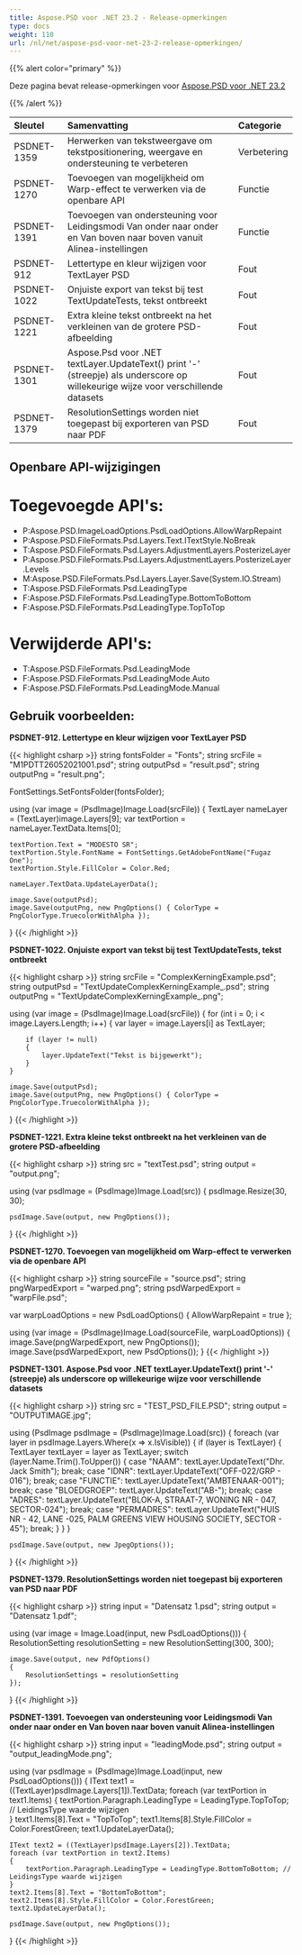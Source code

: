 ```yaml
---
title: Aspose.PSD voor .NET 23.2 - Release-opmerkingen
type: docs
weight: 110
url: /nl/net/aspose-psd-voor-net-23-2-release-opmerkingen/
---
```


{{% alert color="primary" %}}

Deze pagina bevat release-opmerkingen voor [Aspose.PSD voor .NET 23.2](https://www.nuget.org/packages/Aspose.PSD/)

{{% /alert %}}

|**Sleutel**|**Samenvatting**|**Categorie**|
| :- | :- | :- |
|PSDNET-1359|Herwerken van tekstweergave om tekstpositionering, weergave en ondersteuning te verbeteren|Verbetering|
|PSDNET-1270|Toevoegen van mogelijkheid om Warp-effect te verwerken via de openbare API|Functie|
|PSDNET-1391|Toevoegen van ondersteuning voor Leidingsmodi Van onder naar onder en Van boven naar boven vanuit Alinea-instellingen|Functie|
|PSDNET-912|Lettertype en kleur wijzigen voor TextLayer PSD|Fout|
|PSDNET-1022|Onjuiste export van tekst bij test TextUpdateTests, tekst ontbreekt|Fout|
|PSDNET-1221|Extra kleine tekst ontbreekt na het verkleinen van de grotere PSD-afbeelding|Fout|
|PSDNET-1301|Aspose.Psd voor .NET textLayer.UpdateText() print '-' (streepje) als underscore op willekeurige wijze voor verschillende datasets|Fout|
|PSDNET-1379|ResolutionSettings worden niet toegepast bij exporteren van PSD naar PDF|Fout|


## **Openbare API-wijzigingen**
# **Toegevoegde API's:**
- P:Aspose.PSD.ImageLoadOptions.PsdLoadOptions.AllowWarpRepaint
- P:Aspose.PSD.FileFormats.Psd.Layers.Text.ITextStyle.NoBreak
- T:Aspose.PSD.FileFormats.Psd.Layers.AdjustmentLayers.PosterizeLayer
- P:Aspose.PSD.FileFormats.Psd.Layers.AdjustmentLayers.PosterizeLayer.Levels
- M:Aspose.PSD.FileFormats.Psd.Layers.Layer.Save(System.IO.Stream)
- T:Aspose.PSD.FileFormats.Psd.LeadingType
- F:Aspose.PSD.FileFormats.Psd.LeadingType.BottomToBottom
- F:Aspose.PSD.FileFormats.Psd.LeadingType.TopToTop


# **Verwijderde API's:**
- T:Aspose.PSD.FileFormats.Psd.LeadingMode
- F:Aspose.PSD.FileFormats.Psd.LeadingMode.Auto
- F:Aspose.PSD.FileFormats.Psd.LeadingMode.Manual


## **Gebruik voorbeelden:**

**PSDNET-912. Lettertype en kleur wijzigen voor TextLayer PSD**

{{< highlight csharp >}}
string fontsFolder = "Fonts";
string srcFile = "M1PDTT26052021001.psd";
string outputPsd = "result.psd";
string outputPng = "result.png";

FontSettings.SetFontsFolder(fontsFolder);

using (var image = (PsdImage)Image.Load(srcFile))
{
    TextLayer nameLayer = (TextLayer)image.Layers[9];
    var textPortion = nameLayer.TextData.Items[0];

    textPortion.Text = "MODESTO SR";
    textPortion.Style.FontName = FontSettings.GetAdobeFontName("Fugaz One");
    textPortion.Style.FillColor = Color.Red;

    nameLayer.TextData.UpdateLayerData();

    image.Save(outputPsd);
    image.Save(outputPng, new PngOptions() { ColorType = PngColorType.TruecolorWithAlpha });
}
{{< /highlight >}}

**PSDNET-1022. Onjuiste export van tekst bij test TextUpdateTests, tekst ontbreekt**

{{< highlight csharp >}}
string srcFile = "ComplexKerningExample.psd";
string outputPsd = "TextUpdateComplexKerningExample_.psd";
string outputPng = "TextUpdateComplexKerningExample_.png";

using (var image = (PsdImage)Image.Load(srcFile))
{
    for (int i = 0; i < image.Layers.Length; i++)
    {
        var layer = image.Layers[i] as TextLayer;

        if (layer != null)
        {
            layer.UpdateText("Tekst is bijgewerkt");
        }
    }

    image.Save(outputPsd);
    image.Save(outputPng, new PngOptions() { ColorType = PngColorType.TruecolorWithAlpha });
}
{{< /highlight >}}

**PSDNET-1221. Extra kleine tekst ontbreekt na het verkleinen van de grotere PSD-afbeelding**

{{< highlight csharp >}}
string src = "textTest.psd";
string output = "output.png";

using (var psdImage = (PsdImage)Image.Load(src))
{
    psdImage.Resize(30, 30);

    psdImage.Save(output, new PngOptions());
}
{{< /highlight >}}

**PSDNET-1270. Toevoegen van mogelijkheid om Warp-effect te verwerken via de openbare API**

{{< highlight csharp >}}
string sourceFile = "source.psd";
string pngWarpedExport = "warped.png";
string psdWarpedExport = "warpFile.psd";

var warpLoadOptions = new PsdLoadOptions() { AllowWarpRepaint = true };

using (var image = (PsdImage)Image.Load(sourceFile, warpLoadOptions))
{
    image.Save(pngWarpedExport, new PngOptions());
    image.Save(psdWarpedExport, new PsdOptions());
}
{{< /highlight >}}

**PSDNET-1301. Aspose.Psd voor .NET textLayer.UpdateText() print '-' (streepje) als underscore op willekeurige wijze voor verschillende datasets**

{{< highlight csharp >}}
string src = "TEST_PSD_FILE.PSD";
string output = "OUTPUTIMAGE.jpg";

using (PsdImage psdImage = (PsdImage)Image.Load(src))
{
    foreach (var layer in psdImage.Layers.Where(x => x.IsVisible))
    {
        if (layer is TextLayer)
        {
            TextLayer textLayer = layer as TextLayer;
            switch (layer.Name.Trim().ToUpper())
            {
                case "NAAM":
                    textLayer.UpdateText("Dhr. Jack Smith");
                    break;
                case "IDNR":
                    textLayer.UpdateText("OFF-022/GRP - 016");
                    break;
                case "FUNCTIE":
                    textLayer.UpdateText("AMBTENAAR-001");
                    break;
                case "BLOEDGROEP":
                    textLayer.UpdateText("AB-");
                    break;
                case "ADRES":
                    textLayer.UpdateText("BLOK-A, STRAAT-7, WONING NR - 047, SECTOR-024");
                    break;
                case "PERMADRES":
                    textLayer.UpdateText("HUIS NR - 42, LANE -025, PALM GREENS VIEW HOUSING SOCIETY, SECTOR - 45");
                    break;
            }
        }
    }

    psdImage.Save(output, new JpegOptions());
}
{{< /highlight >}}

**PSDNET-1379. ResolutionSettings worden niet toegepast bij exporteren van PSD naar PDF**

{{< highlight csharp >}}
string input = "Datensatz 1.psd";
string output = "Datensatz 1.pdf";

using (var image = Image.Load(input, new PsdLoadOptions()))
{
    ResolutionSetting resolutionSetting = new ResolutionSetting(300, 300);

    image.Save(output, new PdfOptions()
    {
        ResolutionSettings = resolutionSetting
    });
}
{{< /highlight >}}

**PSDNET-1391. Toevoegen van ondersteuning voor Leidingsmodi Van onder naar onder en Van boven naar boven vanuit Alinea-instellingen**

{{< highlight csharp >}}
string input = "leadingMode.psd";
string output = "output_leadingMode.png";

using (var psdImage = (PsdImage)Image.Load(input, new PsdLoadOptions()))
{
    IText text1 = ((TextLayer)psdImage.Layers[1]).TextData;
    foreach (var textPortion in text1.Items)
    {
        textPortion.Paragraph.LeadingType = LeadingType.TopToTop; // LeidingsType waarde wijzigen   
    }
    text1.Items[8].Text = "TopToTop";
    text1.Items[8].Style.FillColor = Color.ForestGreen;
    text1.UpdateLayerData();

    IText text2 = ((TextLayer)psdImage.Layers[2]).TextData;
    foreach (var textPortion in text2.Items)
    {
        textPortion.Paragraph.LeadingType = LeadingType.BottomToBottom; // LeidingsType waarde wijzigen   
    }
    text2.Items[8].Text = "BottomToBottom";
    text2.Items[8].Style.FillColor = Color.ForestGreen;
    text2.UpdateLayerData();

    psdImage.Save(output, new PngOptions());
}
{{< /highlight >}}
